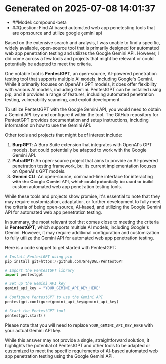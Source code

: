 # Generated on 2025-07-08 14:01:37

- ##Model: compound-beta
- ##Question: Find AI based automated web app penetesting tools that are opnsource and utilize google gemini api 

Based on the extensive search and analysis, I was unable to find a specific, widely available, open-source tool that is primarily designed for automated web app penetration testing and utilizes the Google Gemini API. However, I did come across a few tools and projects that might be relevant or could potentially be adapted to meet the criteria.

One notable tool is **PentestGPT**, an open-source, AI-powered penetration testing tool that supports multiple AI models, including Google's Gemini. While it primarily focuses on OpenAI's GPT models, it does offer flexibility with various AI models, including Gemini. PentestGPT can be installed using pip, and it provides a range of features, including automated penetration testing, vulnerability scanning, and exploit development.

To utilize PentestGPT with the Google Gemini API, you would need to obtain a Gemini API key and configure it within the tool. The GitHub repository for PentestGPT provides documentation and setup instructions, including information on how to use the Gemini API.

Other tools and projects that might be of interest include:

1. **BurpGPT**: A Burp Suite extension that integrates with OpenAI's GPT models, but could potentially be adapted to work with the Google Gemini API.
2. **PutraGPT**: An open-source project that aims to provide an AI-powered penetration testing framework, but its current implementation focuses on OpenAI's GPT models.
3. **Gemini CLI**: An open-source, command-line interface for interacting with the Google Gemini API, which could potentially be used to build custom automated web app penetration testing tools.

While these tools and projects show promise, it's essential to note that they may require customization, adaptation, or further development to fully meet the criteria of being open-source, AI-based, and utilizing the Google Gemini API for automated web app penetration testing.

In summary, the most relevant tool that comes close to meeting the criteria is **PentestGPT**, which supports multiple AI models, including Google's Gemini. However, it may require additional configuration and customization to fully utilize the Gemini API for automated web app penetration testing.

Here is a code snippet to get started with PentestGPT:
```python
# Install PentestGPT using pip
pip install git+https://github.com/GreyDGL/PentestGPT

# Import the PentestGPT library
import pentestgpt

# Set up the Gemini API key
gemini_api_key = "YOUR_GEMINI_API_KEY_HERE"

# Configure PentestGPT to use the Gemini API
pentestgpt.configure(gemini_api_key=gemini_api_key)

# Start the PentestGPT tool
pentestgpt.start()
```
Please note that you will need to replace `YOUR_GEMINI_API_KEY_HERE` with your actual Gemini API key.

While this answer may not provide a single, straightforward solution, it highlights the potential of PentestGPT and other tools to be adapted or customized to meet the specific requirements of AI-based automated web app penetration testing using the Google Gemini API.